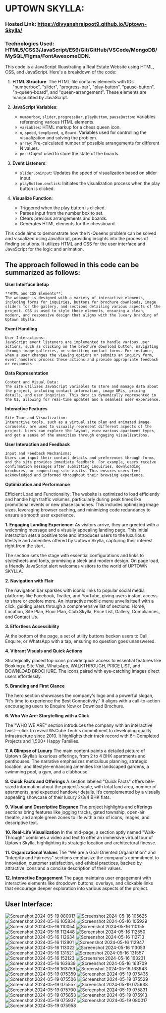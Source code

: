 # UPTOWN SKYLLA:
### Hosted Link: https://divyanshrajpoot9.github.io/Uptown-Skylla/
### Technologies Used: HTML5/CSS3/JavaScript/ES6/Git/GitHub/VSCode/MongoDB/MySQL/Figma/FontAwesomeCDN.
This code is a JavaScript Illuastrating a Real Estate Website using HTML, CSS, and JavaScript. 
Here's a breakdown of the code:
1. **HTML Structure**: The HTML file contains elements with IDs "numberbox", "slider", "progress-bar", "play-button", "pause-button", "n-queen-board", and "queen-arrangement". These elements are manipulated by JavaScript.

2. **JavaScript Variables**:
   - `numberbox`, `slider`, `progressBar`, `playButton`, `pauseButton`: Variables referencing various HTML elements.
   - `variables`: HTML markup for a chess queen icon.
   - `n`, `speed`, `tempSpeed`, `q`, `Board`: Variables used for controlling the visualization and solving the problem.
   - `array`: Pre-calculated number of possible arrangements for different N values.
   - `pos`: Object used to store the state of the boards.

3. **Event Listeners**:
   - `slider.oninput`: Updates the speed of visualization based on slider input.
   - `playButton.onclick`: Initiates the visualization process when the play button is clicked.

5. **Visualize Function**:
   - Triggered when the play button is clicked.
   - Parses input from the number box to set.
   - Clears previous arrangements and boards.
   - Generates HTML elements for the chessboard.
   

This code aims to demonstrate how the N-Queens problem can be solved and visualized using JavaScript, providing insights into the process of finding solutions. It utilizes HTML and CSS for the user interface and JavaScript for the logic and animation.
## The approach followed in this code can be summarized as follows:

**User Interface Setup**

    **HTML and CSS Elements**:
    The webpage is designed with a variety of interactive elements, including forms for inquiries, buttons for brochure downloads, image sliders for the gallery, and sections detailing various aspects of the project. CSS is used to style these elements, ensuring a clean, modern, and responsive design that aligns with the luxury branding of Uptown Skylla.

**Event Handling**

    User Interactions:
    JavaScript event listeners are implemented to handle various user actions, such as clicking on the brochure download button, navigating through image galleries, or submitting contact forms. For instance, when a user changes the viewing options or submits an inquiry form, event handlers process these actions and provide appropriate feedback or responses.

**Data Representation**

    Content and Visual Data:
    The site utilizes JavaScript variables to store and manage data about the project, including contact information, image URLs, pricing details, and user inquiries. This data is dynamically represented in the UI, allowing for real-time updates and a seamless user experience.

**Interactive Features**

    Site Tour and Visualization:
    Interactive tools, such as a virtual site plan and animated image carousels, are used to visually represent different aspects of the project. Users can explore the layout, view various apartment types, and get a sense of the amenities through engaging visualizations.

**User Interaction and Feedback**

    Input and Feedback Mechanisms:
    Users can input their contact details and preferences through forms, and the site provides immediate feedback. For example, users receive confirmation messages after submitting inquiries, downloading brochures, or requesting site visits. This ensures users feel acknowledged and informed throughout their browsing experience.

**Optimization and Performance**

Efficient Load and Functionality:
The website is optimized to load efficiently and handle high traffic volumes, particularly during peak times like promotional events or new phase launches. This includes optimizing image sizes, leveraging browser caching, and minimizing code redundancy to ensure a smooth user experience.


**1. Engaging Landing Experience:**
    As visitors arrive, they are greeted with a welcoming message and a visually appealing landing page. This initial interaction sets a positive tone and introduces users to the luxurious lifestyle and amenities offered by Uptown Skylla, capturing their interest right from the start.

The <head> section sets the stage with essential configurations and links to stylesheets and fonts, promising a sleek and modern design. On page load, a friendly JavaScript alert welcomes visitors to the world of UPTOWN SKYLLA.

**2. Navigation with Flair**

The navigation bar sparkles with iconic links to popular social media platforms like Facebook, Twitter, and YouTube, giving users instant access to share or explore more. An interactive mobile menu unveils itself with a click, guiding users through a comprehensive list of sections: Home, Location, Site Plan, Floor Plan, Club Skylla, Price List, Gallery, Compliances, and Contact Us.

**3. Effortless Accessibility**

At the bottom of the page, a set of utility buttons beckon users to Call, Enquire, or WhatsApp with a tap, ensuring no question goes unanswered.

**4. Vibrant Visuals and Quick Actions**

Strategically placed top icons provide quick access to essential features like Booking a Site Visit, WhatsApp, WALKTHROUGH, PRICE LIST, and DOWNLOAD BROCHURE. The icons paired with eye-catching images direct users effortlessly.

**5. Branding and First Glance**

The hero section showcases the company's logo and a powerful slogan, "It's time to experience the Best Connectivity." It aligns with a call-to-action encouraging users to Enquire Now or Download Brochure.

**6. Who We Are: Storytelling with a Click**

The "WHO WE ARE" section introduces the company with an interactive twist—click to reveal WsCube Tech's commitment to developing quality infrastructure since 2010. It highlights their track record with 6+ Completed Projects and 1,500+ Happy Families.

**7. A Glimpse of Luxury**
The main content paints a detailed picture of Uptown Skylla’s luxurious offerings, from 2 to 4 BHK apartments and penthouses. The narrative emphasizes meticulous planning, strategic location, and lifestyle-enhancing amenities like landscaped gardens, a swimming pool, a gym, and a clubhouse.

**8. Quick Facts and Offerings**
A section labeled "Quick Facts" offers bite-sized information about the project’s scale, with total land area, number of apartments, and expected handover details. It’s complemented by a visually appealing showcase of their luxury 2/3/4 BHK flats.

**9. Visual and Descriptive Elegance**
The project highlights and offerings sections bring features like jogging tracks, gated township, open-air theatre, and ample green zones to life with a mix of icons, images, and descriptive text.

**10. Real-Life Visualization**
In the mid-page, a section aptly named "Walk-Through" combines a video and text to offer an immersive virtual tour of Uptown Skylla, highlighting its strategic location and architectural finesse.

**11. Organizational Values**
The "We are a Goal Oriented Organization" and "Integrity and Fairness" sections emphasize the company's commitment to innovation, customer satisfaction, and ethical practices, backed by attractive icons and a concise description of their values.

**12. Interactive Engagement**
The page maintains user engagement with interactive elements like dropdown buttons, overlays, and clickable links that encourage deeper exploration into various aspects of the project.


  ## User Interface:
![Screenshot 2024-05-19 080017](https://github.com/divyanshrajpoot9/Uptown-Skylla/assets/114856467/eeaf1af3-a69a-47c5-893a-d83b68e3d86b)
![Screenshot 2024-05-16 105625](https://github.com/divyanshrajpoot9/Uptown-Skylla/assets/114856467/17aa140f-932c-4710-aa6f-4bf23f7d5435)
![Screenshot 2024-05-16 105834](https://github.com/divyanshrajpoot9/Uptown-Skylla/assets/114856467/02884cc3-44c3-483a-a2fa-e22647041494)
![Screenshot 2024-05-16 105929](https://github.com/divyanshrajpoot9/Uptown-Skylla/assets/114856467/2caeff61-2429-4dee-9f12-dc1effdfc8f9)
![Screenshot 2024-05-16 110054](https://github.com/divyanshrajpoot9/Uptown-Skylla/assets/114856467/0320125b-1b5c-4a18-af12-d88911508ee5)
![Screenshot 2024-05-16 110155](https://github.com/divyanshrajpoot9/Uptown-Skylla/assets/114856467/5dd56300-ca8f-4a88-8154-539b4f1d6e5e)
![Screenshot 2024-05-16 112448](https://github.com/divyanshrajpoot9/Uptown-Skylla/assets/114856467/563f5424-b192-41a0-aa94-51b238514bf0)
![Screenshot 2024-05-16 112550](https://github.com/divyanshrajpoot9/Uptown-Skylla/assets/114856467/2c3fce85-d3b3-438c-b719-1c0e58984b08)
![Screenshot 2024-05-16 112634](https://github.com/divyanshrajpoot9/Uptown-Skylla/assets/114856467/6ab3d176-8307-4a42-8d46-c91788342843)
![Screenshot 2024-05-16 112713](https://github.com/divyanshrajpoot9/Uptown-Skylla/assets/114856467/be383c8c-fc61-4dba-9696-f27b3db05b59)
![Screenshot 2024-05-16 112801](https://github.com/divyanshrajpoot9/Uptown-Skylla/assets/114856467/84c56be8-9e4c-4cb9-9834-ad7c0dde8c6e)
![Screenshot 2024-05-16 112947](https://github.com/divyanshrajpoot9/Uptown-Skylla/assets/114856467/10139f2f-707d-43d4-a6ad-e41f887b2787)
![Screenshot 2024-05-16 113022](https://github.com/divyanshrajpoot9/Uptown-Skylla/assets/114856467/a206c383-8119-4309-b4c4-b5354bcb9ef5)
![Screenshot 2024-05-16 113053](https://github.com/divyanshrajpoot9/Uptown-Skylla/assets/114856467/d2c11fe9-a3d2-40a6-92c3-9b5311a96ce3)
![Screenshot 2024-05-16 131521](https://github.com/divyanshrajpoot9/Uptown-Skylla/assets/114856467/8a6f25d6-daf5-4f17-a4c4-a2fce73d8819)
![Screenshot 2024-05-16 131557](https://github.com/divyanshrajpoot9/Uptown-Skylla/assets/114856467/b474c9ec-c93d-4c51-84d6-5ebae200331c)
![Screenshot 2024-05-16 152123](https://github.com/divyanshrajpoot9/Uptown-Skylla/assets/114856467/c1483b31-06f3-4e99-a584-68d11e513f6d)
![Screenshot 2024-05-16 163231](https://github.com/divyanshrajpoot9/Uptown-Skylla/assets/114856467/875277b0-544a-4905-81ad-d455a6589ab1)
![Screenshot 2024-05-16 163639](https://github.com/divyanshrajpoot9/Uptown-Skylla/assets/114856467/250cb3ba-541d-4763-a9a0-b4d8b2ff13ed)
![Screenshot 2024-05-16 163709](https://github.com/divyanshrajpoot9/Uptown-Skylla/assets/114856467/fbe16060-f390-4c17-bc6b-14e5fd64aee2)
![Screenshot 2024-05-16 163759](https://github.com/divyanshrajpoot9/Uptown-Skylla/assets/114856467/c3f44ca0-01fd-4282-82be-fb2023d54424)
![Screenshot 2024-05-16 163943](https://github.com/divyanshrajpoot9/Uptown-Skylla/assets/114856467/64287f27-8859-4884-af1f-02f1dba3704c)
![Screenshot 2024-05-19 075359](https://github.com/divyanshrajpoot9/Uptown-Skylla/assets/114856467/c6470607-733f-4d88-8238-7021a2f3f211)
![Screenshot 2024-05-19 075435](https://github.com/divyanshrajpoot9/Uptown-Skylla/assets/114856467/c3828a1d-22df-4c30-a09f-2604b9269bdd)
![Screenshot 2024-05-19 075506](https://github.com/divyanshrajpoot9/Uptown-Skylla/assets/114856467/2277af1a-93e3-4731-9db7-bb9c89f32ef1)
![Screenshot 2024-05-19 075529](https://github.com/divyanshrajpoot9/Uptown-Skylla/assets/114856467/51f8a6b4-fa75-4029-b423-64e9aa67ef70)
![Screenshot 2024-05-19 075557](https://github.com/divyanshrajpoot9/Uptown-Skylla/assets/114856467/274976c1-8549-4d95-a231-d9ff90070735)
![Screenshot 2024-05-19 075638](https://github.com/divyanshrajpoot9/Uptown-Skylla/assets/114856467/170d71bb-16ca-4b1f-a776-fba1c6cab096)
![Screenshot 2024-05-19 075700](https://github.com/divyanshrajpoot9/Uptown-Skylla/assets/114856467/f0b36757-ba8d-4baa-b6f1-8831141d174f)
![Screenshot 2024-05-19 075831](https://github.com/divyanshrajpoot9/Uptown-Skylla/assets/114856467/95f9161e-7e2f-4028-8f78-dc138c7670d7)
![Screenshot 2024-05-19 075853](https://github.com/divyanshrajpoot9/Uptown-Skylla/assets/114856467/e5036a49-239a-46cd-8738-4c245087950f)
![Screenshot 2024-05-19 075913](https://github.com/divyanshrajpoot9/Uptown-Skylla/assets/114856467/7ac433fc-a5b4-4f24-9492-9cc747a2149e)
![Screenshot 2024-05-19 075937](https://github.com/divyanshrajpoot9/Uptown-Skylla/assets/114856467/640577ff-615e-4451-a145-7d005bbce991)
![Screenshot 2024-05-19 080017](https://github.com/divyanshrajpoot9/Uptown-Skylla/assets/114856467/3683fd7f-c16d-4fd2-aee2-b73d08b33196)
![Screenshot 2024-05-19 075958](https://github.com/divyanshrajpoot9/Uptown-Skylla/assets/114856467/2264529d-4f99-4138-8f7e-2193418be31f)
